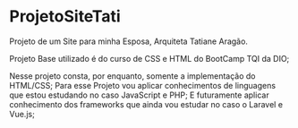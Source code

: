 # ProjetoSiteTati
Projeto de um Site para minha Esposa, Arquiteta Tatiane Aragão.

Projeto Base utilizado é do curso de CSS e HTML do BootCamp TQI da DIO;

Nesse projeto consta, por enquanto, somente a implementação do HTML/CSS;
Para esse Projeto vou aplicar conhecimentos de linguagens que estou estudando no caso JavaScript e PHP;
E futuramente aplicar conhecimento dos frameworks que ainda vou estudar no caso o Laravel e Vue.js;
